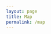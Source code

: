 ```yaml
---
layout: page
title: Map
permalink: /map
---
```


<link rel="stylesheet" href="https://unpkg.com/leaflet@1.9.4/dist/leaflet.css" integrity="sha256-p4NxAoJBhIIN+hmNHrzRCf9tD/miZyoHS5obTRR9BMY=" crossorigin="" />
<script src="https://unpkg.com/leaflet@1.9.4/dist/leaflet.js" integrity="sha256-20nQCchB9co0qIjJZRGuk2/Z9VM+kNiyxNV1lvTlZBo=" crossorigin=""></script>

<div id="map"></div>

<div id="display_hidden_markers"></div>

<script type="text/javascript">
	var map = L.map('map').setView([42.0587815,-73.9207478], 12);
	
	L.tileLayer('https://{s}.basemaps.cartocdn.com/rastertiles/voyager_labels_under/{z}/{x}/{y}{r}.png', {
		attribution: '&copy; <a href="https://www.openstreetmap.org/copyright">OpenStreetMap</a> contributors &copy; <a href="https://carto.com/attributions">CARTO</a>',
		subdomains: 'abcd',
		maxZoom: 20
	}).addTo(map);

	var red = L.divIcon({
		className: 'marker',
		html: '<svg viewBox="0 0 24 24" xmlns="http://www.w3.org/2000/svg"><circle cx="12" cy="12" r="12" fill="#ff0000" /></svg>',
		iconSize: [12, 12],
		iconAnchor: [6, 6],
		popupAnchor: [0, 0]
	});

	var hidden = L.divIcon({
		className: 'marker-hidden',
		html: '<svg viewBox="0 0 24 24" xmlns="http://www.w3.org/2000/svg"><circle cx="12" cy="12" r="12" fill="#0000ff" /></svg>',
		iconSize: [12, 12],
		iconAnchor: [6, 6],
		popupAnchor: [0, -10]
	});	

	// tivoli bays wetlands
	L.marker([42.03907, -73.915076], {icon: red}).addTo(map).bindPopup('<div class="report-notes">Field report notes to go here</div>');

	// kaatsbaan culture park pond
	L.marker([42.0570125,-73.9178896], {icon: red}).addTo(map).bindPopup('<div class="report-notes">Field report notes to go here</div>');

	L.marker([42.035889, -73.909928], {icon: hidden}).addTo(map).bindPopup('Turnoff for Tivoli Meadows trail');
	L.marker([42.039349, -73.905931], {icon: hidden}).addTo(map).bindPopup('Mic position?');
	L.marker([42.037182, -73.905587], {icon: hidden}).addTo(map).bindPopup('Mic position?');	

	var triggerElement = document.getElementById("display_hidden_markers");

	triggerElement.addEventListener('click', function (e) {
		if (e.detail === 2) {
	    	var hiddenMarkers = document.getElementsByClassName("marker-hidden"),
	        len = hiddenMarkers !== null ? hiddenMarkers.length : 0, i = 0;
		    for (i; i < len; i++) {
		    	hiddenMarkers[i].classList.add("marker-show");
		    }

		    triggerElement.classList.add("visible");
	    }
	});

	// give coordinates of clicked position
	function getCoordinates(e) {
		if (triggerElement.classList.contains("visible")) {
	    	document.getElementById("display_hidden_markers").innerHTML = e.latlng.lat.toFixed(6) + ", " + e.latlng.lng.toFixed(6);
	    }
	}

	map.on('click', getCoordinates);
</script>
